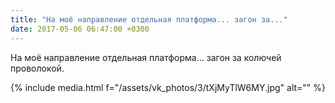 ```yaml
---
title: "На моё направление отдельная платформа... загон за..."
date: 2017-05-06 06:47:00 +0300
---
```


На моё направление отдельная платформа... загон за колючей проволокой.

{% include media.html f="/assets/vk_photos/3/tXjMyTlW6MY.jpg" alt="" %}
